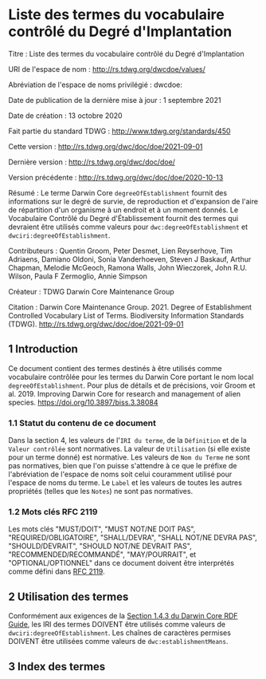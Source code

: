 # Liste des termes du vocabulaire contrôlé du Degré d'Implantation

Titre
: Liste des termes du vocabulaire contrôlé du Degré d'Implantation

URI de l'espace de nom
: <http://rs.tdwg.org/dwcdoe/values/>

Abréviation de l'espace de noms privilégié
: dwcdoe:

Date de publication de la dernière mise à jour
: 1 septembre 2021

Date de création
: 13 octobre 2020

Fait partie du standard TDWG
: <http://www.tdwg.org/standards/450>

Cette version
: <http://rs.tdwg.org/dwc/doc/doe/2021-09-01>

Dernière version
: <http://rs.tdwg.org/dwc/doc/doe/>

Version précédente
: <http://rs.tdwg.org/dwc/doc/doe/2020-10-13>

Résumé
: Le terme Darwin Core `degreeOfEstablishment` fournit des informations sur le degré de survie, de reproduction et d'expansion de l'aire de répartition d'un organisme à un endroit et à un moment donnés. Le Vocabulaire Contrôlé du Degré d'Établissement fournit des termes qui devraient être utilisés comme valeurs pour `dwc:degreeOfEstablishment` et `dwciri:degreeOfEstablishment`.

Contributeurs
: Quentin Groom, Peter Desmet, Lien Reyserhove, Tim Adriaens, Damiano Oldoni, Sonia Vanderhoeven, Steven J Baskauf, Arthur Chapman, Melodie McGeoch, Ramona Walls, John Wieczorek, John R.U. Wilson, Paula F Zermoglio, Annie Simpson

Créateur
: TDWG Darwin Core Maintenance Group

Citation
: Darwin Core Maintenance Group. 2021. Degree of Establishment Controlled Vocabulary List of Terms. Biodiversity Information Standards (TDWG). <http://rs.tdwg.org/dwc/doc/doe/2021-09-01>

## 1 Introduction

Ce document contient des termes destinés à être utilisés comme vocabulaire contrôlée pour les termes du Darwin Core portant le nom local `degreeOfEstablishment`. Pour plus de détails et de précisions, voir Groom et al. 2019. Improving Darwin Core for research and management of alien species. <https://doi.org/10.3897/biss.3.38084>

### 1.1 Statut du contenu de ce document

Dans la section 4, les valeurs de l'`IRI du terme`, de la `Définition` et de la `Valeur contrôlée` sont normatives. La valeur de `Utilisation` (si elle existe pour un terme donné) est normative.  Les valeurs de `Nom du Terme` ne sont pas normatives, bien que l'on puisse s'attendre à ce que le préfixe de l'abréviation de l'espace de noms soit celui couramment utilisé pour l'espace de noms du terme.  Le `Label` et les valeurs de toutes les autres propriétés (telles que les `Notes`) ne sont pas normatives.

### 1.2 Mots clés RFC 2119

Les mots clés "MUST/DOIT", "MUST NOT/NE DOIT PAS", "REQUIRED/OBLIGATOIRE", "SHALL/DEVRA", "SHALL NOT/NE DEVRA PAS", "SHOULD/DEVRAIT", "SHOULD NOT/NE DEVRAIT PAS", "RECOMMENDED/RECOMMANDÉ", "MAY/POURRAIT", et "OPTIONAL/OPTIONNEL" dans ce document doivent être interprétés comme défini dans [RFC 2119](https://tools.ietf.org/html/rfc2119).

## 2 Utilisation des termes

Conformément aux exigences de la [Section 1.4.3 du Darwin Core RDF Guide](http://rs.tdwg.org/dwc/terms/guides/rdf/#143-use-of-darwin-core-terms-in-rdf-normative), les IRI des termes DOIVENT être utilisés comme valeurs de `dwciri:degreeOfEstablishment`. Les chaînes de caractères permises DOIVENT être utilisées comme valeurs de `dwc:establishmentMeans`.

## 3 Index des termes
